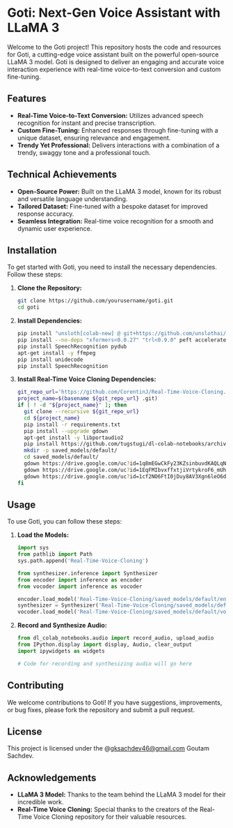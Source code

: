 # Goti: Next-Gen Voice Assistant with LLaMA 3

Welcome to the Goti project! This repository hosts the code and resources for Goti, a cutting-edge voice assistant built on the powerful open-source LLaMA 3 model. Goti is designed to deliver an engaging and accurate voice interaction experience with real-time voice-to-text conversion and custom fine-tuning.

## Features

- **Real-Time Voice-to-Text Conversion:** Utilizes advanced speech recognition for instant and precise transcription.
- **Custom Fine-Tuning:** Enhanced responses through fine-tuning with a unique dataset, ensuring relevance and engagement.
- **Trendy Yet Professional:** Delivers interactions with a combination of a trendy, swaggy tone and a professional touch.

## Technical Achievements

- **Open-Source Power:** Built on the LLaMA 3 model, known for its robust and versatile language understanding.
- **Tailored Dataset:** Fine-tuned with a bespoke dataset for improved response accuracy.
- **Seamless Integration:** Real-time voice recognition for a smooth and dynamic user experience.

## Installation

To get started with Goti, you need to install the necessary dependencies. Follow these steps:

1. **Clone the Repository:**
    ```bash
    git clone https://github.com/yourusername/goti.git
    cd goti
    ```

2. **Install Dependencies:**
    ```bash
    pip install "unsloth[colab-new] @ git+https://github.com/unslothai/unsloth.git"
    pip install --no-deps "xformers<0.0.27" "trl<0.9.0" peft accelerate bitsandbytes
    pip install SpeechRecognition pydub
    apt-get install -y ffmpeg
    pip install unidecode
    pip install SpeechRecognition
    ```

3. **Install Real-Time Voice Cloning Dependencies:**
    ```bash
    git_repo_url='https://github.com/CorentinJ/Real-Time-Voice-Cloning.git'
    project_name=$(basename ${git_repo_url} .git)
    if [ ! -d "${project_name}" ]; then
      git clone --recursive ${git_repo_url}
      cd ${project_name}
      pip install -r requirements.txt
      pip install --upgrade gdown
      apt-get install -y libportaudio2
      pip install https://github.com/tugstugi/dl-colab-notebooks/archive/colab_utils.zip
      mkdir -p saved_models/default/
      cd saved_models/default/
      gdown https://drive.google.com/uc?id=1q8mEGwCkFy23KZsinbuvdKAQLqNKbYf1
      gdown https://drive.google.com/uc?id=1EqFMIbvxffxtjiVrtykroF6_mUh-5Z3s
      gdown https://drive.google.com/uc?id=1cf2NO6FtI0jDuy8AV3Xgn6leO6dHjIgu
    fi
    ```

## Usage

To use Goti, you can follow these steps:

1. **Load the Models:**
    ```python
    import sys
    from pathlib import Path
    sys.path.append('Real-Time-Voice-Cloning')

    from synthesizer.inference import Synthesizer
    from encoder import inference as encoder
    from vocoder import inference as vocoder

    encoder.load_model('Real-Time-Voice-Cloning/saved_models/default/encoder.pt')
    synthesizer = Synthesizer('Real-Time-Voice-Cloning/saved_models/default/synthesizer.pt')
    vocoder.load_model('Real-Time-Voice-Cloning/saved_models/default/vocoder.pt')
    ```

2. **Record and Synthesize Audio:**
    ```python
    from dl_colab_notebooks.audio import record_audio, upload_audio
    from IPython.display import display, Audio, clear_output
    import ipywidgets as widgets

    # Code for recording and synthesizing audio will go here
    ```

## Contributing

We welcome contributions to Goti! If you have suggestions, improvements, or bug fixes, please fork the repository and submit a pull request.

## License

This project is licensed under the @gksachdev46@gmail.com  Goutam Sachdev.

## Acknowledgements

- **LLaMA 3 Model:** Thanks to the team behind the LLaMA 3 model for their incredible work.
- **Real-Time Voice Cloning:** Special thanks to the creators of the Real-Time Voice Cloning repository for their valuable resources.
